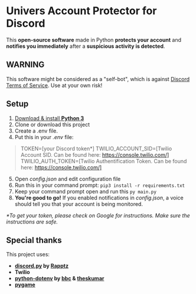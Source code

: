 # Univers Account Protector for Discord
This **open-source software** made in Python **protects your account** and **notifies you immediately** after a **suspicious activity is detected**.

## WARNING
This software might be considered as a "self-bot", which is against [Discord Terms of Service](https://discord.com/terms). Use at your own risk!

## Setup

 1. [Download & install **Python 3**](https://www.python.org/downloads/)
 2. Clone or download this project
 3. Create a .env file.
 4. Put this in your *.env* file: 
> TOKEN=[your Discord token*]
> TWILIO_ACCOUNT_SID=[Twilio Account SID. Can be found here: https://console.twilio.com/]
> TWILIO_AUTH_TOKEN=[Twilio Authentification Token. Can be found here: https://console.twilio.com/]
 5. Open *config.json* and edit configuration file
 6. Run this in your command prompt: `pip3 install -r requirements.txt`
 7. Keep your command prompt open and run this `py main.py`
 8. **You're good to go!** If you enabled notifications in *config.json*, a voice should tell you that your account is being monitored.

*\*To get your token, please check on Google for instructions. Make sure the instructions are safe.*

## Special thanks
This project uses:

 - **[discord.py](https://pypi.org/project/discord.py) by [Rapptz](https://github.com/Rapptz)**
 - **Twilio**
 - **[python-dotenv](https://pypi.org/project/python-dotenv/) by [bbc](https://pypi.org/user/bbc/) & [theskumar](https://pypi.org/user/theskumar/)**
 - [**pygame**](https://github.com/pygame/pygame) 
